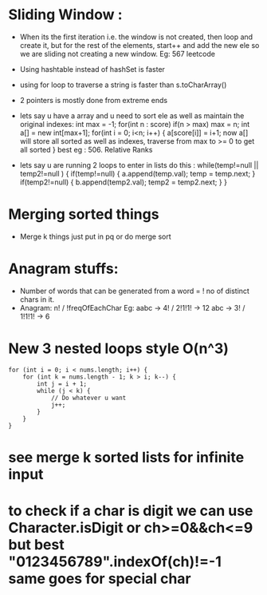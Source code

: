 # Sliding Window :
- When its the first iteration i.e. the window is not created, then loop and create it, but for the rest of the elements, start++ and add the new ele so we are sliding not creating a new window. Eg: 567 leetcode

- Using hashtable instead of hashSet is faster
- using for loop to traverse a string is faster than s.toCharArray()
- 2 pointers is mostly done from extreme ends

- lets say u have a array and u need to sort ele as well as maintain the original indexes:
    int max = -1;
    for(int n : score) if(n > max) max = n;
    int a[] = new int[max+1];
    for(int i = 0; i<n; i++) {
        a[score[i]] = i+1; now a[] will store all sorted as well as indexes, traverse from max to >= 0 to get all sorted
    }
    best eg : 506. Relative Ranks

- lets say u are running 2 loops to enter in lists do this :
    while(temp!=null || temp2!=null ) {
        if(temp!=null) {
            a.append(temp.val);
            temp = temp.next;
        }
        if(temp2!=null) {
            b.append(temp2.val);
            temp2 = temp2.next;
        }
    }
# Merging sorted things
- Merge k things just put in pq or do merge sort

# Anagram stuffs:
- Number of words that can be generated from a word = ! no of distinct chars in it.
- Anagram: n! / !freqOfEachChar   Eg: aabc -> 4! / 2!1!1! -> 12     abc -> 3! / 1!1!1! -> 6

# New 3 nested loops style O(n^3)
    for (int i = 0; i < nums.length; i++) {
        for (int k = nums.length - 1; k > i; k--) {
            int j = i + 1;
            while (j < k) {
                // Do whatever u want
                j++;
            }
        }
    }
        
# see merge k sorted lists for infinite input

# to check if a char is digit we can use Character.isDigit or ch>=0&&ch<=9 but best "0123456789".indexOf(ch)!=-1 same goes for special char
